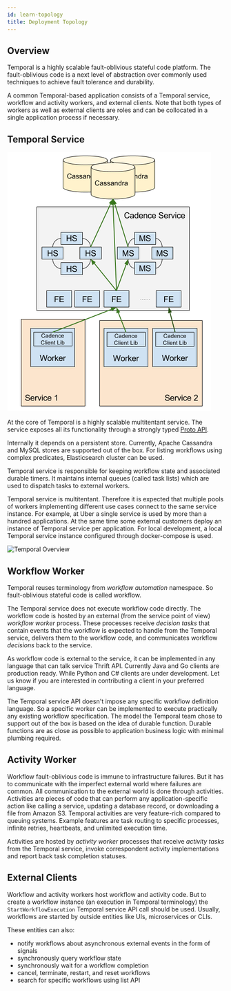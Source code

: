 ```yaml
---
id: learn-topology
title: Deployment Topology
---
```


## Overview

Temporal is a highly scalable fault-oblivious stateful code platform. The fault-oblivious code is a next level of abstraction over commonly used techniques to achieve fault tolerance and durability.

A common Temporal-based application consists of a Temporal service, workflow and activity workers, and external clients.
Note that both types of workers as well as external clients are roles and can be collocated in a single application process if necessary.

## Temporal Service

![Temporal Service](assets/overview.png)

At the core of Temporal is a highly scalable multitentant service. The service exposes all its functionality through a strongly typed [Proto API](https://github.com/temporalio/temporal-proto/blob/master/workflowservice/service.proto).

Internally it depends on a persistent store. Currently, Apache Cassandra and MySQL stores are supported out of the box. For listing workflows using complex predicates, Elasticsearch cluster can be used.

Temporal service is responsible for keeping workflow state and associated durable timers. It maintains internal queues (called task lists) which are used to dispatch tasks to external workers.

Temporal service is multitentant. Therefore it is expected that multiple pools of workers implementing different use cases connect to the same service instance. For example, at Uber a single service is used by more than a hundred applications. At the same time some external customers deploy an instance of Temporal service per application. For local development, a local Temporal service instance configured through docker-compose is used.

![Temporal Overview](cadence-overview.svg)

## Workflow Worker

Temporal reuses terminology from _workflow automation_ namespace. So fault-oblivious stateful code is called workflow.

The Temporal service does not execute workflow code directly. The workflow code is hosted by an external (from the service point of view) _workflow worker_ process. These processes receive _decision tasks_ that contain events that the workflow is expected to handle from the Temporal service, delivers them to the workflow code, and communicates workflow _decisions_ back to the service.

As workflow code is external to the service, it can be implemented in any language that can talk service Thrift API. Currently Java and Go clients are production ready. While Python and C# clients are under development. Let us know if you are interested in contributing a client in your preferred language.

The Temporal service API doesn't impose any specific workflow definition language. So a specific worker can be implemented to execute practically any existing workflow specification. The model the Temporal team chose to support out of the box is based on the idea of durable function. Durable functions are as close as possible to application business logic with minimal plumbing required.

## Activity Worker

Workflow fault-oblivious code is immune to infrastructure failures. But it has to communicate with the imperfect external world where failures are common. All communication to the external world is done through activities. Activities are pieces of code that can perform any application-specific action like calling a service, updating a database record, or downloading a file from Amazon S3. Temporal activities are very feature-rich compared to queuing systems. Example features are task routing to specific processes, infinite retries, heartbeats, and unlimited execution time.

Activities are hosted by _activity worker_ processes that receive _activity tasks_ from the Temporal service, invoke correspondent activity implementations and report back task completion statuses.

## External Clients

Workflow and activity workers host workflow and activity code. But to create a workflow instance (an execution in Temporal terminology) the `StartWorkflowExecution` Temporal service API call should be used. Usually, workflows are started by outside entities like UIs, microservices or CLIs.

These entities can also:

- notify workflows about asynchronous external events in the form of signals
- synchronously query workflow state
- synchronously wait for a workflow completion
- cancel, terminate, restart, and reset workflows
- search for specific workflows using list API
